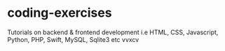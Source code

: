 # coding-exercises
Tutorials on backend &amp; frontend development i.e HTML, CSS, Javascript, Python, PHP, Swift, MySQL, Sqlite3 etc
vvxcv
